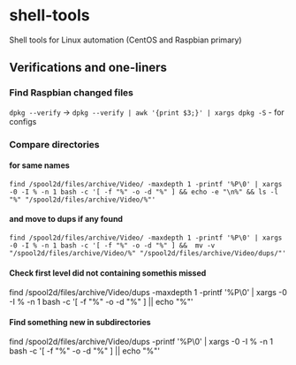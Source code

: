 # shell-tools
Shell tools for Linux automation (CentOS and Raspbian primary)


## Verifications and one-liners

### Find Raspbian changed files
`dpkg --verify` -> `dpkg --verify | awk '{print $3;}' | xargs dpkg -S` - for configs

### Compare directories 
#### for same names
`find /spool2d/files/archive/Video/ -maxdepth 1 -printf '%P\0' | xargs -0 -I % -n 1 bash -c '[ -f "%" -o -d "%" ] && echo -e "\n%" && ls -l "%" "/spool2d/files/archive/Video/%"'`
#### and move to dups if any found
`find /spool2d/files/archive/Video/ -maxdepth 1 -printf '%P\0' | xargs -0 -I % -n 1 bash -c '[ -f "%" -o -d "%" ] &&  mv -v "/spool2d/files/archive/Video/%" "/spool2d/files/archive/Video/dups/"'`
#### Check first level did not containing somethis missed
find /spool2d/files/archive/Video/dups -maxdepth 1 -printf '%P\0' | xargs -0 -I % -n 1 bash -c '[ -f "%" -o -d "%" ] || echo "%"'
#### Find something new in subdirectories
find /spool2d/files/archive/Video/dups -printf '%P\0' | xargs -0 -I % -n 1 bash -c '[ -f "%" -o -d "%" ] || echo "%"'
